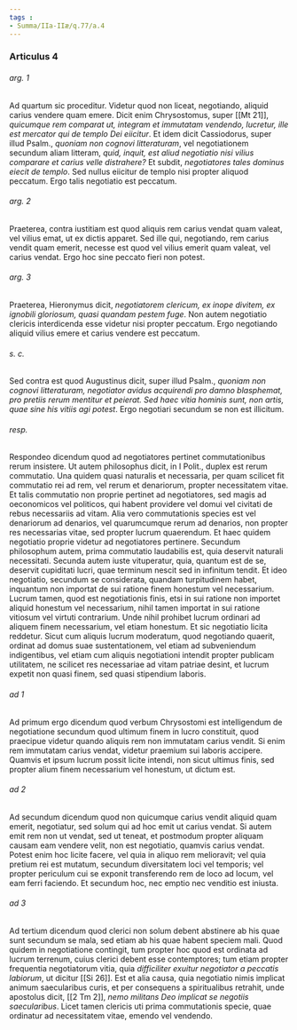 ```yaml
---
tags : 
- Summa/IIa-IIæ/q.77/a.4
---
```


### Articulus 4

###### arg. 1
Ad quartum sic proceditur. Videtur quod non liceat, negotiando, aliquid carius vendere quam emere. Dicit enim Chrysostomus, super [[Mt 21]], *quicumque rem comparat ut, integram et immutatam vendendo, lucretur, ille est mercator qui de templo Dei eiicitur*. Et idem dicit Cassiodorus, super illud Psalm., *quoniam non cognovi litteraturam*, vel negotiationem secundum aliam litteram, *quid, inquit, est aliud negotiatio nisi vilius comparare et carius velle distrahere?* Et subdit, *negotiatores tales dominus eiecit de templo*. Sed nullus eiicitur de templo nisi propter aliquod peccatum. Ergo talis negotiatio est peccatum.

###### arg. 2
Praeterea, contra iustitiam est quod aliquis rem carius vendat quam valeat, vel vilius emat, ut ex dictis apparet. Sed ille qui, negotiando, rem carius vendit quam emerit, necesse est quod vel vilius emerit quam valeat, vel carius vendat. Ergo hoc sine peccato fieri non potest.

###### arg. 3
Praeterea, Hieronymus dicit, *negotiatorem clericum, ex inope divitem, ex ignobili gloriosum, quasi quandam pestem fuge*. Non autem negotiatio clericis interdicenda esse videtur nisi propter peccatum. Ergo negotiando aliquid vilius emere et carius vendere est peccatum.

###### s. c.
Sed contra est quod Augustinus dicit, super illud Psalm., *quoniam non cognovi litteraturam, negotiator avidus acquirendi pro damno blasphemat, pro pretiis rerum mentitur et peierat. Sed haec vitia hominis sunt, non artis, quae sine his vitiis agi potest*. Ergo negotiari secundum se non est illicitum.

###### resp.
Respondeo dicendum quod ad negotiatores pertinet commutationibus rerum insistere. Ut autem philosophus dicit, in I Polit., duplex est rerum commutatio. Una quidem quasi naturalis et necessaria, per quam scilicet fit commutatio rei ad rem, vel rerum et denariorum, propter necessitatem vitae. Et talis commutatio non proprie pertinet ad negotiatores, sed magis ad oeconomicos vel politicos, qui habent providere vel domui vel civitati de rebus necessariis ad vitam. Alia vero commutationis species est vel denariorum ad denarios, vel quarumcumque rerum ad denarios, non propter res necessarias vitae, sed propter lucrum quaerendum. Et haec quidem negotiatio proprie videtur ad negotiatores pertinere. Secundum philosophum autem, prima commutatio laudabilis est, quia deservit naturali necessitati. Secunda autem iuste vituperatur, quia, quantum est de se, deservit cupiditati lucri, quae terminum nescit sed in infinitum tendit. Et ideo negotiatio, secundum se considerata, quandam turpitudinem habet, inquantum non importat de sui ratione finem honestum vel necessarium. Lucrum tamen, quod est negotiationis finis, etsi in sui ratione non importet aliquid honestum vel necessarium, nihil tamen importat in sui ratione vitiosum vel virtuti contrarium. Unde nihil prohibet lucrum ordinari ad aliquem finem necessarium, vel etiam honestum. Et sic negotiatio licita reddetur. Sicut cum aliquis lucrum moderatum, quod negotiando quaerit, ordinat ad domus suae sustentationem, vel etiam ad subveniendum indigentibus, vel etiam cum aliquis negotiationi intendit propter publicam utilitatem, ne scilicet res necessariae ad vitam patriae desint, et lucrum expetit non quasi finem, sed quasi stipendium laboris.

###### ad 1
Ad primum ergo dicendum quod verbum Chrysostomi est intelligendum de negotiatione secundum quod ultimum finem in lucro constituit, quod praecipue videtur quando aliquis rem non immutatam carius vendit. Si enim rem immutatam carius vendat, videtur praemium sui laboris accipere. Quamvis et ipsum lucrum possit licite intendi, non sicut ultimus finis, sed propter alium finem necessarium vel honestum, ut dictum est.

###### ad 2
Ad secundum dicendum quod non quicumque carius vendit aliquid quam emerit, negotiatur, sed solum qui ad hoc emit ut carius vendat. Si autem emit rem non ut vendat, sed ut teneat, et postmodum propter aliquam causam eam vendere velit, non est negotiatio, quamvis carius vendat. Potest enim hoc licite facere, vel quia in aliquo rem melioravit; vel quia pretium rei est mutatum, secundum diversitatem loci vel temporis; vel propter periculum cui se exponit transferendo rem de loco ad locum, vel eam ferri faciendo. Et secundum hoc, nec emptio nec venditio est iniusta.

###### ad 3
Ad tertium dicendum quod clerici non solum debent abstinere ab his quae sunt secundum se mala, sed etiam ab his quae habent speciem mali. Quod quidem in negotiatione contingit, tum propter hoc quod est ordinata ad lucrum terrenum, cuius clerici debent esse contemptores; tum etiam propter frequentia negotiatorum vitia, quia *difficiliter exuitur negotiator a peccatis labiorum*, ut dicitur [[Si 26]]. Est et alia causa, quia negotiatio nimis implicat animum saecularibus curis, et per consequens a spiritualibus retrahit, unde apostolus dicit, [[2 Tm 2]], *nemo militans Deo implicat se negotiis saecularibus*. Licet tamen clericis uti prima commutationis specie, quae ordinatur ad necessitatem vitae, emendo vel vendendo.

